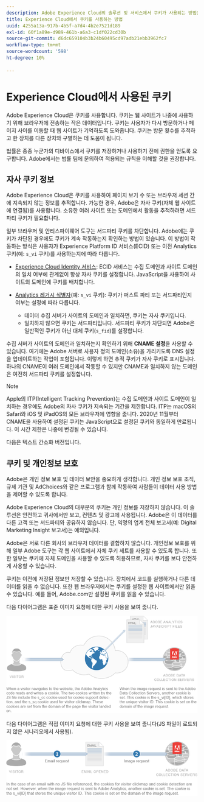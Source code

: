 ```yaml
---
description: Adobe Experience Cloud의 솔루션 및 서비스에서 쿠키가 사용되는 방법을 알아봅니다.
title: Experience Cloud에서 쿠키를 사용하는 방법
uuid: 4255a13a-917b-4b5f-a7d4-4b2e7521d189
exl-id: 60f1a89e-d989-461b-a6a3-c1df022cd30b
source-git-commit: d6dc659104b3b24b60495cd97adb21ebb3962fc7
workflow-type: tm+mt
source-wordcount: '598'
ht-degree: 10%

---
```


# Experience Cloud에서 사용된 쿠키

Adobe Experience Cloud은 쿠키를 사용합니다. 쿠키는 웹 사이트가 나중에 사용하기 위해 브라우저에 전송하는 작은 데이터입니다. 쿠키는 사용자가 다시 방문하거나 페이지 사이를 이동할 때 웹 사이트가 기억하도록 도와줍니다. 쿠키는 방문 횟수를 추적하고 한 장치를 다른 장치와 구별하는 데 도움이 됩니다.

법률은 종종 누군가의 디바이스에서 쿠키를 저장하거나 사용하기 전에 권한을 얻도록 요구합니다. Adobe에서는 법률 팀에 문의하여 적용되는 규칙을 이해할 것을 권장합니다.

## 자사 쿠키 정보

Adobe Experience Cloud은 쿠키를 사용하여 페이지 보기 수 또는 브라우저 세션 간에 지속되지 않는 정보를 추적합니다. 가능한 경우, Adobe은 자사 쿠키(자체 웹 사이트에 연결됨)를 사용합니다. 소유한 여러 사이트 또는 도메인에서 활동을 추적하려면 서드파티 쿠키가 필요합니다.

일부 브라우저 및 안티스파이웨어 도구는 서드파티 쿠키를 차단합니다. Adobe에는 쿠키가 차단된 경우에도 쿠키가 계속 작동하는지 확인하는 방법이 있습니다. 이 방법이 작동하는 방식은 사용자가 Experience Platform ID 서비스(ECID) 또는 이전 Analytics 쿠키(예: `s_vi` 쿠키)를 사용하는지에 따라 다릅니다.

* [Experience Cloud Identity 서비스](https://experienceleague.adobe.com/en/docs/id-service/using/intro/overview): ECID 서비스는 수집 도메인과 사이트 도메인의 일치 여부에 관계없이 항상 자사 쿠키를 설정합니다. JavaScript을 사용하여 사이트의 도메인에 쿠키를 배치합니다.

* [Analytics 레거시 식별자](analytics.md)(예: `s_vi` 쿠키): 쿠키가 퍼스트 파티 또는 서드파티인지 여부는 설정에 따라 다릅니다.

   * 데이터 수집 서버가 사이트의 도메인과 일치하면, 쿠키는 자사 쿠키입니다.
   * 일치하지 않으면 쿠키는 서드파티입니다. 서드파티 쿠키가 차단되면 Adobe은 일반적인 쿠키가 아닌 대체 쿠키(`s_fid`)를 설정합니다.

수집 서버가 사이트의 도메인과 일치하는지 확인하기 위해 **CNAME 설정**&#x200B;을 사용할 수 있습니다. 여기에는 Adobe 서버로 사용자 정의 도메인(소유)을 가리키도록 DNS 설정을 업데이트하는 작업이 포함됩니다. 이렇게 하면 추적 쿠키가 자사 쿠키로 표시됩니다. 하나의 CNAME이 여러 도메인에서 작동할 수 있지만 CNAME과 일치하지 않는 도메인은 여전히 서드파티 쿠키를 설정합니다.

>[!NOTE]
>
>Apple의 ITP(Intelligent Tracking Prevention)는 수집 도메인과 사이트 도메인이 일치하는 경우에도 Adobe의 자사 쿠키가 지속되는 기간을 제한합니다. ITP는 macOS의 Safari와 iOS 및 iPadOS의 모든 브라우저에 영향을 줍니다. 2020년 11월부터 CNAME을 사용하여 설정된 쿠키는 JavaScript으로 설정된 쿠키와 동일하게 만료됩니다. 이 시간 제한은 나중에 변경될 수 있습니다.

다음은 텍스트 간소화 버전입니다.

## 쿠키 및 개인정보 보호

Adobe은 개인 정보 보호 및 데이터 보안을 중요하게 생각합니다. 개인 정보 보호 조직, 규제 기관 및 AdChoices와 같은 프로그램과 함께 작동하여 사람들이 데이터 사용 방법을 제어할 수 있도록 합니다.

Adobe Experience Cloud의 대부분의 쿠키는 개인 정보를 저장하지 않습니다. 이 솔루션은 안전하고 귀사에서만 보고, 컨텐츠 및 광고에 사용됩니다. Adobe은 이 데이터를 다른 고객 또는 서드파티와 공유하지 않습니다. 단, 익명의 업계 전체 보고서(예: Digital Marketing Insight 보고서)는 예외입니다.

Adobe은 서로 다른 회사의 브라우저 데이터를 결합하지 않습니다. 개인정보 보호를 위해 일부 Adobe 도구는 각 웹 사이트에서 자체 쿠키 세트를 사용할 수 있도록 합니다. 또한 일부는 쿠키에 자체 도메인을 사용할 수 있도록 허용하므로, 자사 쿠키를 보다 안전하게 사용할 수 있습니다.

쿠키는 이전에 저장된 정보만 저장할 수 있습니다. 장치에서 코드를 실행하거나 다른 데이터를 읽을 수 없습니다. 또한 웹 브라우저에서는 쿠키를 설정한 웹 사이트에서만 읽을 수 있습니다. 예를 들어, Adobe.com만 설정된 쿠키를 읽을 수 있습니다.

다음 다이어그램은 표준 이미지 요청에 대한 쿠키 사용을 보여 줍니다.

![표준 이미지 요청에 대한 쿠키 사용](assets/CookiesProcessGraphic-01.png)

다음 다이어그램은 직접 이미지 요청에 대한 쿠키 사용을 보여 줍니다(JS 파일이 로드되지 않은 시나리오에서 사용됨).

![직접 이미지 요청에 대한 쿠키 사용](assets/CookiesProcessGraphic2.png)
